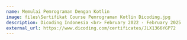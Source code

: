 ```yaml
---
name: Memulai Pemrograman Dengan Kotlin
image: files\Sertifikat Course Pemrograman Kotlin Dicoding.jpg
description: Dicoding Indonesia <br> February 2022 - February 2025
external_url: https://www.dicoding.com/certificates/JLX1366YGP72
---
```

